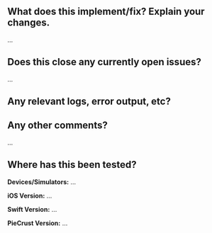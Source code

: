 <!--
Thanks for sending a pull request! Please make sure you click the link above to view the contribution guidelines, then fill out the blanks below.
-->

What does this implement/fix? Explain your changes.
---------------------------------------------------
…

Does this close any currently open issues?
------------------------------------------
…


Any relevant logs, error output, etc?
-------------------------------------
<!--
If the logs is quite long, please paste to https://ghostbin.com/ and insert the link here.
-->

Any other comments?
-------------------
…

Where has this been tested?
---------------------------
**Devices/Simulators:** …

**iOS Version:** …

**Swift Version:** …

**PieCrust Version:** …

